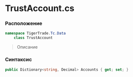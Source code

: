 
# TrustAccount.cs
### Расположение
```csharp
namespace TigerTrade.Tc.Data  
    class TrustAccount
```

> Описание

### Синтаксис
```csharp
public Dictionary<string, Decimal> Accounts { get; set; }
```

